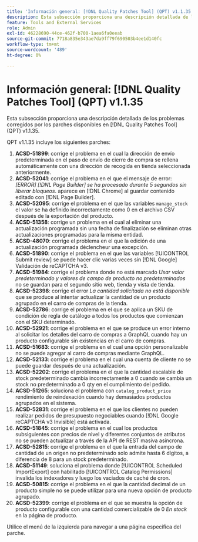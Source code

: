 ```yaml
---
title: 'Información general: [!DNL Quality Patches Tool] (QPT) v1.1.35'
description: Esta subsección proporciona una descripción detallada de los problemas corregidos por los parches disponibles en [!DNL Quality Patches Tool] (QPT) v1.1.35.
feature: Tools and External Services
role: Admin
exl-id: 46228690-44ce-462f-b700-1aea6fa0eeab
source-git-commit: 7718a835e343ae7da9ff79f690503b4ee1d140fc
workflow-type: tm+mt
source-wordcount: '489'
ht-degree: 0%

---
```


# Información general: [!DNL Quality Patches Tool] (QPT) v1.1.35

Esta subsección proporciona una descripción detallada de los problemas corregidos por los parches disponibles en [!DNL Quality Patches Tool] (QPT) v1.1.35.

QPT v1.1.35 incluye los siguientes parches:

1. **ACSD-51899**: corrige el problema en el cual la dirección de envío predeterminada en el paso de envío de cierre de compra se rellena automáticamente con una dirección de recogida en tienda seleccionada anteriormente.
1. **ACSD-52041**: corrige el problema en el que el mensaje de error: *[ERROR] [!DNL Page Builder] se ha procesado durante 5 segundos sin liberar bloqueos*. aparece en [!DNL Chrome] al guardar contenido editado con [!DNL Page Builder].
1. **ACSD-52095**: corrige el problema en el que las variables `manage_stock` el valor se ha definido incorrectamente como 0 en el archivo CSV después de la exportación del producto.
1. **ACSD-51358**: corrige un problema en el cual al eliminar una actualización programada sin una fecha de finalización se eliminan otras actualizaciones programadas para la misma entidad.
1. **ACSD-48070**: corrige el problema en el que la edición de una actualización programada déclencheur una excepción.
1. **ACSD-51890**: corrige el problema en el que las variables [!UICONTROL Submit review] se puede hacer clic varias veces sin [!DNL Google] Validación de reCAPTCHA v3.
1. **ACSD-51984**: corrige el problema donde no está marcado *Usar valor predeterminado y valores de campo de producto no predeterminados* no se guardan para el segundo sitio web, tienda y vista de tienda.
1. **ACSD-52398**: corrige el error *La cantidad solicitada no está disponible* que se produce al intentar actualizar la cantidad de un producto agrupado en el carro de compras de la tienda.
1. **ACSD-52786**: corrige el problema en el que se aplica un SKU de condición de regla de catálogo a todos los productos que comienzan con el SKU determinado.
1. **ACSD-52921**: corrige el problema en el que se produce un error interno al solicitar los detalles del carro de compras a GraphQL cuando hay un producto configurable sin existencias en el carro de compras.
1. **ACSD-51683**: corrige el problema en el cual una opción personalizable no se puede agregar al carro de compras mediante GraphQL.
1. **ACSD-52133**: corrige el problema en el cual una cuenta de cliente no se puede guardar después de una actualización.
1. **ACSD-52202**: corrige el problema en el que la cantidad escalable de stock predeterminado cambia incorrectamente a 0 cuando se cambia un stock no predeterminado a 0 qty en el cumplimiento del pedido.
1. **ACSD-51265**: soluciona el problema con `catalog_product_price` rendimiento de reindexación cuando hay demasiados productos agrupados en el sistema.
1. **ACSD-52831**: corrige el problema en el que los clientes no pueden realizar pedidos de presupuesto negociables cuando [!DNL Google reCAPTCHA v3 Invisible] está activada.
1. **ACSD-51845**: corrige el problema en el cual los productos subsiguientes con precios de nivel y diferentes conjuntos de atributos no se pueden actualizar a través de la API de REST masiva asíncrona.
1. **ACSD-52815**: corrige el problema en el que la entrada del campo de cantidad de un origen no predeterminado solo admite hasta 6 dígitos, a diferencia de 8 para un stock predeterminado.
1. **ACSD-51149**: soluciona el problema donde [!UICONTROL Scheduled ImportExport] con habilitado [!UICONTROL Catalog Permissions] invalida los indexadores y luego los vaciados de caché de cron.
1. **ACSD-50815**: corrige el problema en el que la cantidad decimal de un producto simple no se puede utilizar para una nueva opción de producto agrupado.
1. **ACSD-52399**: corrige el problema en el que se muestra la opción de producto configurable con una cantidad comercializable de 0 *En stock* en la página de producto.

Utilice el menú de la izquierda para navegar a una página específica del parche.
